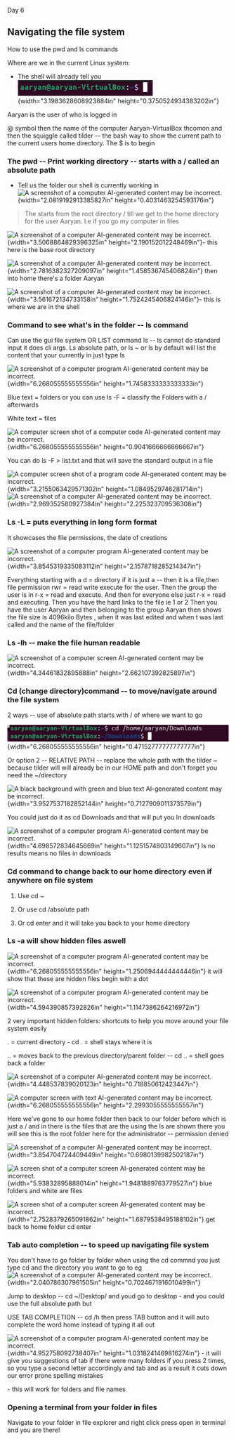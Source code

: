 Day 6

## Navigating the file system 

How to use the pwd and ls commands

Where are we in the current Linux system:

-   The shell will already tell you
    ![](vertopal_3b7daa096b8b4fd190bc1b57c9c26254/media/image1.png){width="3.1983628608923884in"
    height="0.3750524934383202in"}

Aaryan is the user of who is logged in

@ symbol then the name of the computer Aaryan-VirtualBox thcomon and
then the squiggle called tilder -- the bash way to show the current path
to the current users home directory. The \$ is to begin

### The pwd -- Print working directory -- starts with a / called an absolute path

-   Tell us the folder our shell is currently working in ![A screenshot
    of a computer AI-generated content may be
    incorrect.](vertopal_3b7daa096b8b4fd190bc1b57c9c26254/media/image2.png){width="2.0819192913385827in"
    height="0.4031463254593176in"}

> The starts from the root directory / till we get to the home directory
> for the user Aaryan. I.e if you go my computer in files

![A screenshot of a computer AI-generated content may be
incorrect.](vertopal_3b7daa096b8b4fd190bc1b57c9c26254/media/image3.png){width="3.5068864829396325in"
height="2.190152012248469in"}- this here is the base root directory

![A screenshot of a computer AI-generated content may be
incorrect.](vertopal_3b7daa096b8b4fd190bc1b57c9c26254/media/image4.png){width="2.7816382327209097in"
height="1.458536745406824in"} then into home there\'s a folder Aaryan

![A screenshot of a computer AI-generated content may be
incorrect.](vertopal_3b7daa096b8b4fd190bc1b57c9c26254/media/image5.png){width="3.561672134733158in"
height="1.7524245406824146in"}- this is where we are in the shell

### Command to see what\'s in the folder -- ls command

Can use the gui file system OR LIST command ls -- ls cannot do standard
input it does cli args. Ls absolute path, or ls \~ or ls by default will
list the content that your currently in just type ls

![A screenshot of a computer program AI-generated content may be
incorrect.](vertopal_3b7daa096b8b4fd190bc1b57c9c26254/media/image6.png){width="6.268055555555556in"
height="1.7458333333333333in"}

Blue text = folders or you can use ls -F = classify the Folders with a /
afterwards

White text = files

![A computer screen shot of a computer code AI-generated content may be
incorrect.](vertopal_3b7daa096b8b4fd190bc1b57c9c26254/media/image7.png){width="6.268055555555556in"
height="0.9041666666666667in"}

You can do ls -F \> list.txt and that will save the standard output in a
file

![A computer screen shot of a program code AI-generated content may be
incorrect.](vertopal_3b7daa096b8b4fd190bc1b57c9c26254/media/image8.png){width="3.2155063429571302in"
height="1.0849529746281714in"}![A screenshot of a computer AI-generated
content may be
incorrect.](vertopal_3b7daa096b8b4fd190bc1b57c9c26254/media/image9.png){width="2.969352580927384in"
height="2.225323709536308in"}

### Ls -L = puts everything in long form format 

It showcases the file permissions, the date of creations

![A screenshot of a computer program AI-generated content may be
incorrect.](vertopal_3b7daa096b8b4fd190bc1b57c9c26254/media/image10.png){width="3.8545319335083112in"
height="2.1578718285214347in"}

Everything starting with a d = directory if it is just a -- then it is a
file,then file permission rwr = read write execute for the user. Then
the group the user is in r-x = read and execute. And then for everyone
else just r-x = read and executing. Then you have the hard links to the
file ie 1 or 2 Then you have the user Aaryan and then belonging to the
group Aaryan then shows the file size is 4096kilo Bytes , when it was
last edited and when t was last called and the name of the file/folder

### Ls -lh -- make the file human readable 

![A screenshot of a computer screen AI-generated content may be
incorrect.](vertopal_3b7daa096b8b4fd190bc1b57c9c26254/media/image11.png){width="4.34461832895888in"
height="2.662107392825897in"}

### Cd (change directory)command -- to move/navigate around the file system 

2 ways -- use of absolute path starts with / of where we want to go

![](vertopal_3b7daa096b8b4fd190bc1b57c9c26254/media/image12.png){width="6.268055555555556in"
height="0.47152777777777777in"}

Or option 2 -- RELATIVE PATH -- replace the whole path with the tilder
\~ because tilder will will already be in our HOME path and don't forget
you need the \~/directory

![A black background with green and blue text AI-generated content may
be
incorrect.](vertopal_3b7daa096b8b4fd190bc1b57c9c26254/media/image13.png){width="3.9527537182852144in"
height="0.7127909011373579in"}

You could just do it as cd Downloads and that will put you In downloads

![A screenshot of a computer program AI-generated content may be
incorrect.](vertopal_3b7daa096b8b4fd190bc1b57c9c26254/media/image14.png){width="4.698572834645669in"
height="1.1251574803149607in"} ls no results means no files in downloads

### Cd command to change back to our home directory even if anywhere on file system

1.  Use cd \~

2.  Or use cd /absolute path

3.  Or cd enter and it will take you back to your home directory

### Ls -a will show hidden files aswell

![A screenshot of a computer program AI-generated content may be
incorrect.](vertopal_3b7daa096b8b4fd190bc1b57c9c26254/media/image15.png){width="6.268055555555556in"
height="1.2506944444444446in"} it will show that these are hidden files
begin with a dot

![A screenshot of a computer program AI-generated content may be
incorrect.](vertopal_3b7daa096b8b4fd190bc1b57c9c26254/media/image16.png){width="4.594390857392826in"
height="1.1147386264216972in"}

2 very important hidden folders: shortcuts to help you move around your
file system easily

. = current directory - cd . = shell stays where it is

.. = moves back to the previous directory/parent folder -- cd .. = shell
goes back a folder

![A screenshot of a computer AI-generated content may be
incorrect.](vertopal_3b7daa096b8b4fd190bc1b57c9c26254/media/image17.png){width="4.448537839020123in"
height="0.718850612423447in"}

![A computer screen with text AI-generated content may be
incorrect.](vertopal_3b7daa096b8b4fd190bc1b57c9c26254/media/image18.png){width="6.268055555555556in"
height="2.2993055555555557in"}

Here we've gone to our home folder then back to our folder before which
is just a / and in there is the files that are the using the ls are
shown there you will see this is the root folder here for the
administrator -- permission denied

![A screenshot of a computer AI-generated content may be
incorrect.](vertopal_3b7daa096b8b4fd190bc1b57c9c26254/media/image19.png){width="3.854704724409449in"
height="0.6980139982502187in"}

![A screen shot of a computer screen AI-generated content may be
incorrect.](vertopal_3b7daa096b8b4fd190bc1b57c9c26254/media/image20.png){width="5.93832895888014in"
height="1.9481889763779527in"} blue folders and white are files

![A screen shot of a computer screen AI-generated content may be
incorrect.](vertopal_3b7daa096b8b4fd190bc1b57c9c26254/media/image21.png){width="2.7528379265091862in"
height="1.6879538495188102in"} get back to home folder cd enter

### Tab auto completion -- to speed up navigating file system 

You don't have to go folder by folder when using the cd commnd you just
type cd and the directory you want to go to eg ![A screenshot of a
computer AI-generated content may be
incorrect.](vertopal_3b7daa096b8b4fd190bc1b57c9c26254/media/image22.png){width="2.040786307961505in"
height="0.7024671916010499in"}

Jump to desktop -- cd \~/Desktop/ and youd go to desktop - and you could
use the full absolute path but

USE TAB COMPLETION -- cd /h then press TAB button and it will auto
complete the word home instead of typing it all out

![A screenshot of a computer program AI-generated content may be
incorrect.](vertopal_3b7daa096b8b4fd190bc1b57c9c26254/media/image23.png){width="4.952758092738407in"
height="1.0318241469816274in"} - it will give you suggestions of tab if
there were many folders if you press 2 times, so you type a second
letter accordingly and tab and as a result it cuts down our error prone
spelling mistakes

\- this will work for folders and file names

### Opening a terminal from your folder in files

Navigate to your folder in file explorer and right click press open in
terminal and you are there!

